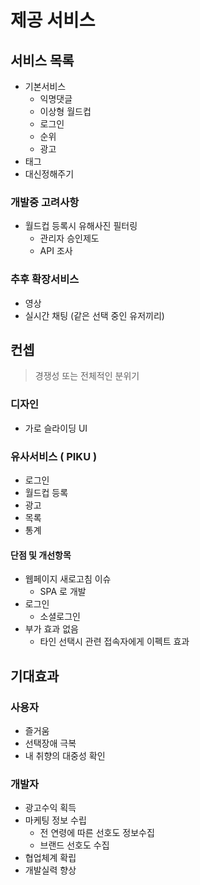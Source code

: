 # 제공 서비스

## 서비스 목록

- 기본서비스
  - 익명댓글
  - 이상형 월드컵
  - 로그인
  - 순위
  - 광고
- 태그
- 대신정해주기

### 개발중 고려사항

- 월드컵 등록시 유해사진 필터링
  - 관리자 승인제도
  - API 조사

### 추후 확장서비스

- 영상
- 실시간 채팅 (같은 선택 중인 유저끼리)

## 컨셉

> 경쟁성 또는 전체적인 분위기

### 디자인

- 가로 슬라이딩 UI

### 유사서비스 ( PIKU )

- 로그인
- 월드컵 등록
- 광고
- 목록
- 통계

#### 단점 및 개선항목

- 웹페이지 새로고침 이슈
  - SPA 로 개발
- 로그인
  - 소셜로그인
- 부가 효과 없음
  - 타인 선택시 관련 접속자에게 이펙트 효과

## 기대효과

### 사용자

- 즐거움
- 선택장애 극복
- 내 취향의 대중성 확인

### 개발자

- 광고수익 획득
- 마케팅 정보 수립
  - 전 연령에 따른 선호도 정보수집
  - 브랜드 선호도 수집
- 협업체계 확립
- 개발실력 향상